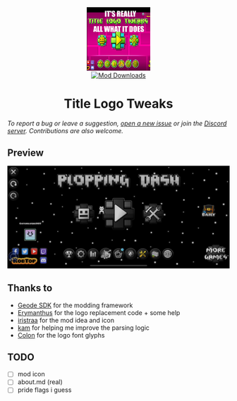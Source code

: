 <div align="center">
   <img src="/logo.png" alt="Logo" width="144" height="144" align="center"><br>
   <a href="https://geode-sdk.org/mods/catgirldev.titlelogotweaks"><img alt="Mod Downloads" src="https://img.shields.io/badge/dynamic/json?url=https%3A%2F%2Fapi.geode-sdk.org%2Fv1%2Fmods%2Fcatgirldev.titlelogotweaks&query=payload.download_count&logo=geode&logoColor=yellow&label=" align="center"></a>

</div>
<h1 align="center">Title Logo Tweaks</h1>

*To report a bug or leave a suggestion, [open a new issue](https://github.com/AnhNguyenlost13/title-logo-tweaks/issues/new/choose) or join the [Discord server](https://discord.gg/uFj8SSUhRa). Contributions are also welcome.*

## Preview
<img src="/resources/misc/ploppingdash.png" alt="geometry dash title screen screenshot showing `Plopping Dash` as the logo">

## Thanks to
* [Geode SDK](https://geode-sdk.org/) for the modding framework
* [Erymanthus](https://github.com/raydeeux) for the logo replacement code + some help
* [iristraa](https://github.com/cynthebnuy) for the mod idea and icon
* [kam](https://github.com/kingminer7) for helping me improve the parsing logic
* [Colon](https://github.com/gdcolon) for the logo font glyphs


## TODO
- [ ] mod icon
- [ ] about.md (real)
- [ ] pride flags i guess

<!--
# Resources
* [Geode SDK Documentation](https://docs.geode-sdk.org/)
* [Geode SDK Source Code](https://github.com/geode-sdk/geode/)
* [Geode CLI](https://github.com/geode-sdk/cli)
* [Bindings](https://github.com/geode-sdk/bindings/)
* [Dev Tools](https://github.com/geode-sdk/DevTools)
-->
